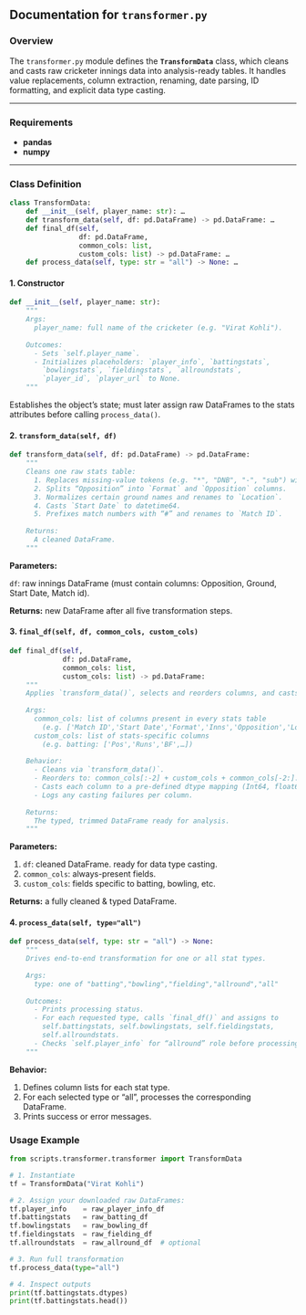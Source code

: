 ## Documentation for `transformer.py`

### Overview

The `transformer.py` module defines the **`TransformData`** class, which cleans and casts raw cricketer innings data into analysis-ready tables. It handles value replacements, column extraction, renaming, date parsing, ID formatting, and explicit data type casting.

---

### Requirements

- **pandas**  
- **numpy**

---

### Class Definition

```python
class TransformData:
    def __init__(self, player_name: str): …
    def transform_data(self, df: pd.DataFrame) -> pd.DataFrame: …
    def final_df(self,
                 df: pd.DataFrame,
                 common_cols: list,
                 custom_cols: list) -> pd.DataFrame: …
    def process_data(self, type: str = "all") -> None: …
```

#### 1. Constructor

```python
def __init__(self, player_name: str):
    """
    Args:
      player_name: full name of the cricketer (e.g. "Virat Kohli").
    
    Outcomes:
      - Sets `self.player_name`.
      - Initializes placeholders: `player_info`, `battingstats`,
        `bowlingstats`, `fieldingstats`, `allroundstats`,
        `player_id`, `player_url` to None.
    """
```

Establishes the object’s state; must later assign raw DataFrames to the stats attributes before calling `process_data()`.

#### 2. `transform_data(self, df)`

```python
def transform_data(self, df: pd.DataFrame) -> pd.DataFrame:
    """
    Cleans one raw stats table:
      1. Replaces missing-value tokens (e.g. "*", "DNB", "-", "sub") with NaN.
      2. Splits “Opposition” into `Format` and `Opposition` columns.
      3. Normalizes certain ground names and renames to `Location`.
      4. Casts `Start Date` to datetime64.
      5. Prefixes match numbers with “#” and renames to `Match ID`.
    
    Returns:
      A cleaned DataFrame.
    """
```

__Parameters:__

`df`: raw innings DataFrame (must contain columns: Opposition, Ground, Start Date, Match id).

__Returns:__ new DataFrame after all five transformation steps.

#### 3. `final_df(self, df, common_cols, custom_cols)`

```python
def final_df(self,
             df: pd.DataFrame,
             common_cols: list,
             custom_cols: list) -> pd.DataFrame:
    """
    Applies `transform_data()`, selects and reorders columns, and casts dtypes.
    
    Args:
      common_cols: list of columns present in every stats table
        (e.g. ['Match ID','Start Date','Format','Inns','Opposition','Location'])
      custom_cols: list of stats-specific columns
        (e.g. batting: ['Pos','Runs','BF',…])
    
    Behavior:
      - Cleans via `transform_data()`.
      - Reorders to: common_cols[:-2] + custom_cols + common_cols[-2:].
      - Casts each column to a pre-defined dtype mapping (Int64, float64, etc.).  
      - Logs any casting failures per column.
    
    Returns:
      The typed, trimmed DataFrame ready for analysis.
    """
```

__Parameters:__

1. `df`: cleaned DataFrame. ready for data type casting.
2. `common_cols`: always-present fields.
3. `custom_cols`: fields specific to batting, bowling, etc.

__Returns:__ a fully cleaned & typed DataFrame.

#### 4. `process_data(self, type="all")`

```python
def process_data(self, type: str = "all") -> None:
    """
    Drives end-to-end transformation for one or all stat types.
    
    Args:
      type: one of "batting","bowling","fielding","allround","all"
    
    Outcomes:
      - Prints processing status.
      - For each requested type, calls `final_df()` and assigns to
        self.battingstats, self.bowlingstats, self.fieldingstats,
        self.allroundstats.
      - Checks `self.player_info` for “allround” role before processing.
    """
```

__Behavior:__

1. Defines column lists for each stat type.
2. For each selected type or “all”, processes the corresponding DataFrame.
3. Prints success or error messages.

### Usage Example 

```python
from scripts.transformer.transformer import TransformData

# 1. Instantiate
tf = TransformData("Virat Kohli")

# 2. Assign your downloaded raw DataFrames:
tf.player_info    = raw_player_info_df
tf.battingstats   = raw_batting_df
tf.bowlingstats   = raw_bowling_df
tf.fieldingstats  = raw_fielding_df
tf.allroundstats  = raw_allround_df  # optional

# 3. Run full transformation
tf.process_data(type="all")

# 4. Inspect outputs
print(tf.battingstats.dtypes)
print(tf.battingstats.head())
```